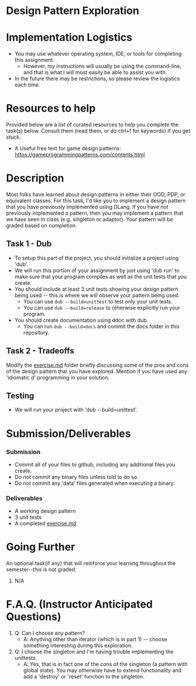 # Design Pattern Exploration

# Implementation Logistics

- You may use whatever operating system, IDE, or tools for completing this assignment.
	- However, my instructions will usually be using the command-line, and that is what I will most easily be able to assist you with.
- In the future there may be restrictions, so please review the logistics each time.

# Resources to help

Provided below are a list of curated resources to help you complete the task(s) below. Consult them (read them, or do ctrl+f for keywords) if you get stuck.

- A Useful free text for game design patterns: https://gameprogrammingpatterns.com/contents.html

# Description

Most folks have learned about design patterns in either their OOD, PDP, or equivalent classes. For this task, I'd like you to implement a design pattern that you have previously implemented using DLang. If you have not previously implemented a pattern, then you may implement a pattern that we have seen in class (e.g. singleton or adaptor). Your pattern will be graded based on completion.

## Task 1 - Dub

- To setup this part of the project, you should initialize a project using 'dub'.
- We will run this portion of your assignment by just using 'dub run' to make sure that your program compiles as well as the unit tests that you create.
- You should include at least 3 unit tests showing your design pattern being used -- this is where we will observe your pattern being used.
	- You can use `dub --build=unittest` to test only your unit tests.
	- You can use `dub --build=release` to otherwise explicitly run your program.
- You should create documentation using ddoc with dub.
	- You can run `dub --build=docs` and commit the docs folder in this repository.

## Task 2 - Tradeoffs

Modify the [exercise.md](./exercise.md) folder briefly discussing some of the pros and cons of the design pattern that you have explored. Mention if you have used any 'idiomatic d' programming in your solution.

## Testing

- We will run your project with 'dub --build=unittest'.

# Submission/Deliverables

### Submission

- Commit all of your files to github, including any additional files you create.
- Do not commit any binary files unless told to do so.
- Do not commit any 'data' files generated when executing a binary.

### Deliverables

- A working design pattern 
- 3 unit tests
- A completed [exercise.md](./exercise.md)

# Going Further

An optional task(if any) that will reinforce your learning throughout the semester--this is not graded.

1. N/A

# F.A.Q. (Instructor Anticipated Questions)

1. Q: Can I choose any pattern?
	- A: Anything other than iterator (which is in part 1) -- choose something interesting during this exploration.
2. Q: I choose the singleton and I'm having trouble implementing the unittests.
	- A: Yes, that is in fact one of the cons of the singleton (a pattern with global state). You may otherwise have to extend functionality and add a 'destroy' or 'reset' function to the singleton.
